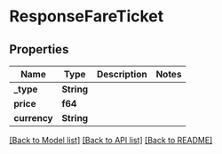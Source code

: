 # ResponseFareTicket

## Properties

Name | Type | Description | Notes
------------ | ------------- | ------------- | -------------
**_type** | **String** |  | 
**price** | **f64** |  | 
**currency** | **String** |  | 

[[Back to Model list]](../README.md#documentation-for-models) [[Back to API list]](../README.md#documentation-for-api-endpoints) [[Back to README]](../README.md)


